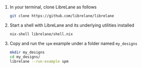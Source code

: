 1. In your terminal, clone LibreLane as follows

   ```bash
   git clone https://github.com/librelane/librelane
   ```

1. Start a shell with LibreLane and its underlying utilities installed

   ```bash
   nix-shell librelane/shell.nix
   ```

1. Copy and run the `spm` example under a folder named `my_designs`

   ```bash
   mkdir my_designs
   cd my_designs/
   librelane --run-example spm
   ```

